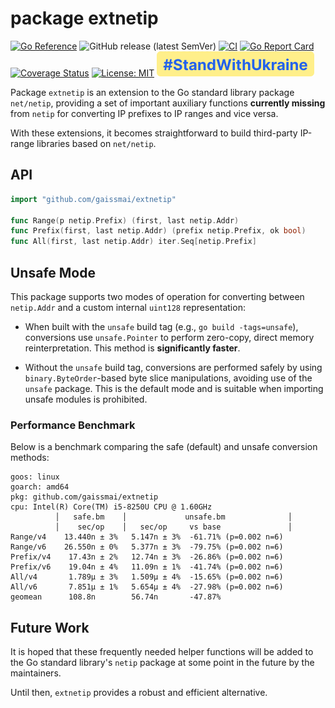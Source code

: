# package extnetip
[![Go Reference](https://pkg.go.dev/badge/github.com/gaissmai/extnetip.svg)](https://pkg.go.dev/github.com/gaissmai/extnetip#section-documentation)
![GitHub release (latest SemVer)](https://img.shields.io/github/v/release/gaissmai/extnetip)
[![CI](https://github.com/gaissmai/extnetip/actions/workflows/go.yml/badge.svg)](https://github.com/gaissmai/extnetip/actions/workflows/go.yml)
[![Go Report Card](https://goreportcard.com/badge/github.com/gaissmai/extnetip)](https://goreportcard.com/report/github.com/gaissmai/extnetip)
[![Coverage Status](https://coveralls.io/repos/github/gaissmai/extnetip/badge.svg?branch=master)](https://coveralls.io/github/gaissmai/extnetip?branch=master)
[![License: MIT](https://img.shields.io/badge/License-MIT-yellow.svg)](https://opensource.org/licenses/MIT)
[![Stand With Ukraine](https://raw.githubusercontent.com/vshymanskyy/StandWithUkraine/main/badges/StandWithUkraine.svg)](https://stand-with-ukraine.pp.ua)


Package `extnetip` is an extension to the Go standard library package `net/netip`, providing
a set of important auxiliary functions **currently missing** from `netip` for
converting IP prefixes to IP ranges and vice versa.

With these extensions, it becomes straightforward to build third-party IP-range
libraries based on `net/netip`.

## API

```go
import "github.com/gaissmai/extnetip"

func Range(p netip.Prefix) (first, last netip.Addr)
func Prefix(first, last netip.Addr) (prefix netip.Prefix, ok bool)
func All(first, last netip.Addr) iter.Seq[netip.Prefix]
```

## Unsafe Mode

This package supports two modes of operation for converting between `netip.Addr` and
a custom internal `uint128` representation:

- When built with the `unsafe` build tag (e.g., `go build -tags=unsafe`), conversions use
  `unsafe.Pointer` to perform zero-copy, direct memory reinterpretation. This method
  is **significantly faster**.

- Without the `unsafe` build tag, conversions are performed safely by using
  `binary.ByteOrder`-based byte slice manipulations, avoiding use of the `unsafe` package.
  This is the default mode and is suitable when importing unsafe modules is prohibited.

### Performance Benchmark

Below is a benchmark comparing the safe (default) and unsafe conversion methods:

```
goos: linux
goarch: amd64
pkg: github.com/gaissmai/extnetip
cpu: Intel(R) Core(TM) i5-8250U CPU @ 1.60GHz
          │   safe.bm    │             unsafe.bm              │
          │    sec/op    │   sec/op     vs base               │
Range/v4    13.440n ± 3%   5.147n ± 3%  -61.71% (p=0.002 n=6)
Range/v6    26.550n ± 0%   5.377n ± 3%  -79.75% (p=0.002 n=6)
Prefix/v4    17.43n ± 2%   12.74n ± 3%  -26.86% (p=0.002 n=6)
Prefix/v6    19.04n ± 4%   11.09n ± 1%  -41.74% (p=0.002 n=6)
All/v4       1.789µ ± 3%   1.509µ ± 4%  -15.65% (p=0.002 n=6)
All/v6       7.851µ ± 1%   5.654µ ± 4%  -27.98% (p=0.002 n=6)
geomean      108.8n        56.74n       -47.87%
```

## Future Work

It is hoped that these frequently needed helper functions will be added to the Go standard
library's `netip` package at some point in the future by the maintainers.

Until then, `extnetip` provides a robust and efficient alternative.
